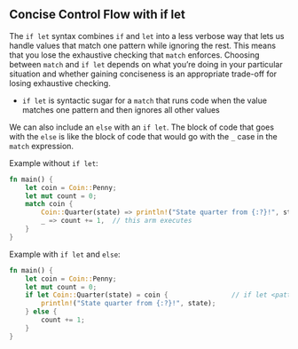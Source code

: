## Concise Control Flow with if let
The `if let` syntax combines `if` and `let` into a less verbose way that lets us handle values that match one pattern while ignoring the rest. This means that you lose the exhaustive checking that `match` enforces. Choosing between `match` and `if let` depends on what you’re doing in your particular situation and whether gaining conciseness is an appropriate trade-off for losing exhaustive checking.
- `if let` is syntactic sugar for a `match` that runs code when the value matches one pattern and then ignores all other values

We can also include an `else` with an `if let`. The block of code that goes with the `else` is like the block of code that would go with the `_` case in the `match` expression.

Example without `if let`:
```rust
fn main() {
    let coin = Coin::Penny;
    let mut count = 0;
    match coin {
        Coin::Quarter(state) => println!("State quarter from {:?}!", state),
        _ => count += 1,  // this arm executes
    }
}
```

Example with `if let` and `else`:
```rust
fn main() {
    let coin = Coin::Penny;
    let mut count = 0;
    if let Coin::Quarter(state) = coin {                // if let <pattern> = var
        println!("State quarter from {:?}!", state);
    } else {
        count += 1;
    }
}
```